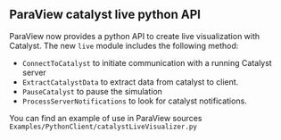 ## ParaView catalyst live python API

ParaView now provides a python API to create live visualization with Catalyst.
The new `live` module includes the following method:
* `ConnectToCatalyst` to initiate communication with a running Catalyst server
* `ExtractCatalystData` to extract data from catalyst to client.
* `PauseCatalyst` to pause the simulation
* `ProcessServerNotifications` to look for catalyst notifications.

You can find an example of use in ParaView sources `Examples/PythonClient/catalystLiveVisualizer.py`
